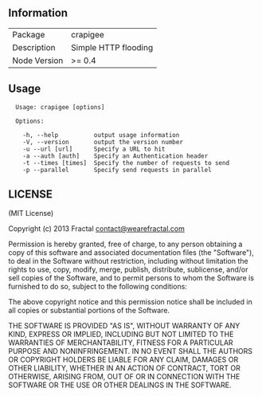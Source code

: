 ## Information

<table>
<tr> 
<td>Package</td><td>crapigee</td>
</tr>
<tr>
<td>Description</td>
<td>Simple HTTP flooding</td>
</tr>
<tr>
<td>Node Version</td>
<td>>= 0.4</td>
</tr>
</table>

## Usage

```
  Usage: crapigee [options]

  Options:

    -h, --help          output usage information
    -V, --version       output the version number
    -u --url [url]      Specify a URL to hit
    -a --auth [auth]    Specify an Authentication header
    -t --times [times]  Specify the number of requests to send
    -p --parallel       Specify send requests in parallel
```

## LICENSE

(MIT License)

Copyright (c) 2013 Fractal <contact@wearefractal.com>

Permission is hereby granted, free of charge, to any person obtaining
a copy of this software and associated documentation files (the
"Software"), to deal in the Software without restriction, including
without limitation the rights to use, copy, modify, merge, publish,
distribute, sublicense, and/or sell copies of the Software, and to
permit persons to whom the Software is furnished to do so, subject to
the following conditions:

The above copyright notice and this permission notice shall be
included in all copies or substantial portions of the Software.

THE SOFTWARE IS PROVIDED "AS IS", WITHOUT WARRANTY OF ANY KIND,
EXPRESS OR IMPLIED, INCLUDING BUT NOT LIMITED TO THE WARRANTIES OF
MERCHANTABILITY, FITNESS FOR A PARTICULAR PURPOSE AND
NONINFRINGEMENT. IN NO EVENT SHALL THE AUTHORS OR COPYRIGHT HOLDERS BE
LIABLE FOR ANY CLAIM, DAMAGES OR OTHER LIABILITY, WHETHER IN AN ACTION
OF CONTRACT, TORT OR OTHERWISE, ARISING FROM, OUT OF OR IN CONNECTION
WITH THE SOFTWARE OR THE USE OR OTHER DEALINGS IN THE SOFTWARE.

